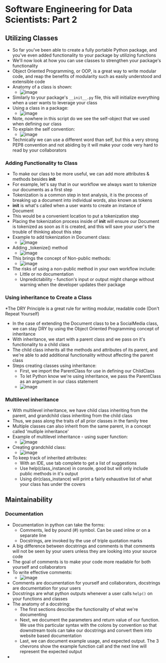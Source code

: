 # Software Engineering for Data Scientists: Part 2

## Utilizing Classes
* So far you've been able to create a fully portable Python package, and you've even added functionality to your package by utilizing functions
* We'll now look at how you can use classes to strengthen your package's functionality
* Object Oriented Programming, or OOP, is a great way to write modular code, and reap the benefits of modularity such as easily understood and extensible code
* Anatomy of a class is shown:
  * ![image](https://github.com/IsaacMwendwa/Data-Engineering-Track-DataCamp/assets/51324520/e2e59f7f-b063-4db0-86e6-26ec404bf407)
* Similarly to your package's `__init__.py` file, this will initialize everything when a user wants to leverage your class
* Using a class in a package:
  * ![image](https://github.com/IsaacMwendwa/Data-Engineering-Track-DataCamp/assets/51324520/241f7caf-771f-4aeb-8978-51bf028e4ba7)
* Note, nowhere in this script do we see the self-object that we used when defining our class
* To explain the self convention:
  * ![image](https://github.com/IsaacMwendwa/Data-Engineering-Track-DataCamp/assets/51324520/5eb5e618-fd7a-4414-8236-b2baaf0894fa)
* Technically we can use a different word than self, but this a very strong PEP8 convention and not abiding by it will make your code very hard to read by your collaborators

 ### Adding Functionality to Class
* To make our class to be more useful, we can add more attributes & methods besides __init__
* For example, let's say that in our workflow we always want to tokenize our documents as a first step
* Tokenization is a common step in text analysis, it is the process of breaking up a document into individual words, also known as tokens
* __init__ is what's called when a user wants to create an instance of Document
* This would be a convenient location to put a tokenization step
* Placing the tokenization process inside of __init__ will ensure our Document is tokenized as soon as it is created, and this will save your user's the trouble of thinking about this step
* Example to add tokenization in Document class:
  * ![image](https://github.com/IsaacMwendwa/Data-Engineering-Track-DataCamp/assets/51324520/42c6d07c-1b63-4925-bd87-a717dc0108aa)
* Adding _tokenize() method
  * ![image](https://github.com/IsaacMwendwa/Data-Engineering-Track-DataCamp/assets/51324520/6c590a02-1b7a-46c5-b68f-1f5eed456578)
* This brings the concept of Non-public methods:
  * ![image](https://github.com/IsaacMwendwa/Data-Engineering-Track-DataCamp/assets/51324520/3326328c-512d-41f4-8f22-40b2452876b8)
* The risks of using a non-public method in your own workflow include:
  * Little or no documentation
  * Unpredictability - function's input or output might change without warning when the developer updates their package

### Using inheritance to Create a Class
*The DRY Principle is a great rule for writing modular, readable code (Don't Repeat Yourself)
* In the case of extending the Document class to be a SocialMedia class, we can stay DRY by using the Object Oriented Programming concept of inheritance
* With inheritance, we start with a parent class and we pass on it's functionality to a child class
* The child class inherits all the methods and attributes of its parent, and we're able to add additional functionality without affecting the parent class
* Steps creating classes using inheritance:
  * First, we import the ParentClass for use in defining our ChildClass
  * To let Python know we're using inheritance, we pass the ParentClass as an argument in our class statement
  * ![image](https://github.com/IsaacMwendwa/Data-Engineering-Track-DataCamp/assets/51324520/ee3483f7-b22d-483a-8151-030e03c72202)

### Multilevel inheritance
* With multilevel inheritance, we have child class inheriting from the parent, and grandchild class inheriting from the child class
* Thus, we pass along the traits of all prior classes in the family tree
* Multiple classes can also inherit from the same parent, in a concept called 'mutliple inheritance'
* Example of multilevel inheritance - using super function:
  * ![image](https://github.com/IsaacMwendwa/Data-Engineering-Track-DataCamp/assets/51324520/20924b22-18b2-4724-9b9b-d2696032fcaf)
* Creating grandchild class:
  * ![image](https://github.com/IsaacMwendwa/Data-Engineering-Track-DataCamp/assets/51324520/02368092-65c9-4e61-9703-fb8956f3fe80)
* To keep track of inherited attributes:
  * With an IDE, use tab complete to get a list of suggestions
  * Use help(class_instance) in console, good but will only include public methods in it's output
  * Using dir(class_instance) will print a fairly exhaustive list of what your class has under the covers

## Maintainability
### Documentation
* Documentation in python can take the forms:
  * Comments, led by pound (#) symbol. Can be used inline or on a separate line
  * Docstrings, are invoked by the use of triple quotation marks 
* A big difference between docstrings and comments is that comments will not be seen by your users unless they are looking into your source code
* The goal of comments is to make your code more readable for both yourself and collaborators
* To write effective comments:
  * ![image](https://github.com/IsaacMwendwa/Data-Engineering-Track-DataCamp/assets/51324520/9a09dd7a-6e2e-4b08-827d-7689f74d0cf1)
* Comments are documentation for yourself and collaborators, docstrings are documentation for your users
* Docstrings are what python outputs whenever a user calls `help()` on your functions and classes
* The anatomy of a docstring:
  * The first sections describe the functionality of what we're documenting
  * Next, we document the parameters and return value of our function. We use this particular syntax with the colons by convention so that downstream tools can take our docstrings and convert them into website based documentation
  * Last, we can document example usage, and expected output. The 3 chevrons show the example function call and the next line will represent the expected output
 * 


